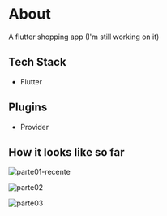 # About

A flutter shopping app (I'm still working on it)

## Tech Stack
- Flutter

## Plugins
- Provider

## How it looks like so far

![parte01-recente](https://user-images.githubusercontent.com/17504941/91443743-25587700-e84a-11ea-86c5-514400179b51.gif)

![parte02](https://user-images.githubusercontent.com/17504941/91359374-d3bcd780-e7ca-11ea-9a02-86af5b803d9e.gif)

![parte03](https://user-images.githubusercontent.com/17504941/91359441-ef27e280-e7ca-11ea-8b5b-f21761b04fa1.gif)
